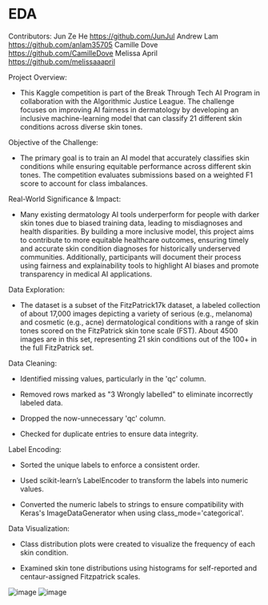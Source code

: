 # EDA
Contributors:
Jun Ze He
https://github.com/JunJul
Andrew Lam
https://github.com/anlam35705
Camille Dove
https://github.com/CamilleDove
Melissa April
https://github.com/melissaaapril

Project Overview:

- This Kaggle competition is part of the Break Through Tech AI Program in collaboration with the Algorithmic Justice League. The challenge focuses on improving AI fairness in dermatology by developing an inclusive machine-learning model that can classify 21 different skin conditions across diverse skin tones.

Objective of the Challenge:

- The primary goal is to train an AI model that accurately classifies skin conditions while ensuring equitable performance across different skin tones. The competition evaluates submissions based on a weighted F1 score to account for class imbalances.

Real-World Significance & Impact:

- Many existing dermatology AI tools underperform for people with darker skin tones due to biased training data, leading to misdiagnoses and health disparities. By building a more inclusive model, this project aims to contribute to more equitable healthcare outcomes, ensuring timely and accurate skin condition diagnoses for historically underserved communities. Additionally, participants will document their process using fairness and explainability tools to highlight AI biases and promote transparency in medical AI applications.

Data Exploration:

- The dataset is a subset of the FitzPatrick17k dataset, a labeled collection of about 17,000 images depicting a variety of serious (e.g., melanoma) and cosmetic (e.g., acne) dermatological conditions with a range of skin tones scored on the FitzPatrick skin tone scale (FST). About 4500 images are in this set, representing 21 skin conditions out of the 100+ in the full FitzPatrick set.

Data Cleaning:
- Identified missing values, particularly in the 'qc' column.

- Removed rows marked as "3 Wrongly labelled" to eliminate incorrectly labeled data.

- Dropped the now-unnecessary 'qc' column.

- Checked for duplicate entries to ensure data integrity.

Label Encoding:
- Sorted the unique labels to enforce a consistent order.

- Used scikit-learn’s LabelEncoder to transform the labels into numeric values.

- Converted the numeric labels to strings to ensure compatibility with Keras's ImageDataGenerator when using class_mode='categorical'.

Data Visualization:

- Class distribution plots were created to visualize the frequency of each skin condition.

- Examined skin tone distributions using histograms for self-reported and centaur-assigned Fitzpatrick scales.

![image](https://github.com/user-attachments/assets/1c3f9bb4-85a3-4348-b543-f4c7fd8ddb69)
![image](https://github.com/user-attachments/assets/fdac011e-3846-48cb-9fd0-cc81fc68ff9b)
